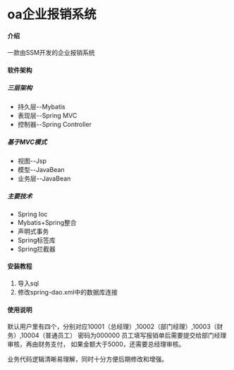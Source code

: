 # oa企业报销系统

#### 介绍
一款由SSM开发的企业报销系统

#### 软件架构
##### 三层架构
- 持久层--Mybatis 
- 表现层--Spring MVC 
- 控制器--Spring Controller
##### 基于MVC模式
- 视图--Jsp 
- 模型--JavaBean  
- 业务层--JavaBean
##### 主要技术 
- Spring Ioc 
- Mybatis+Spring整合 
- 声明式事务 
- Spring标签库 
- Spring拦截器

#### 安装教程

1.  导入sql
2.  修改spring-dao.xml中的数据库连接

#### 使用说明

默认用户里有四个，分别对应10001（总经理）,10002（部门经理）,10003（财务）,10004（普通员工）
密码为000000
员工填写报销单后需要提交给部门经理审核，再由财务支付，
如果金额大于5000，还需要总经理审核。

业务代码逻辑清晰易理解，同时十分方便后期修改和增强。



